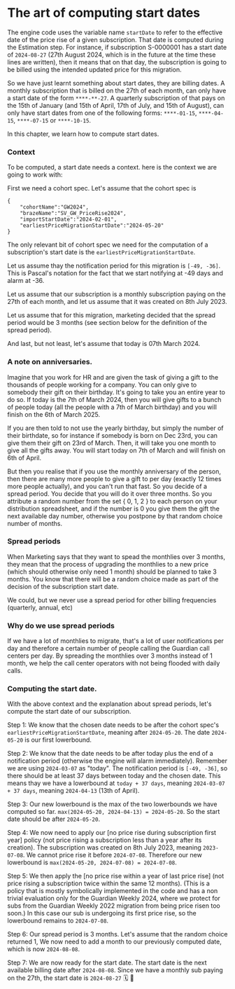 # The art of computing start dates

The engine code uses the variable name `startDate` to refer to the effective date of the price rise of a given subscription. That date is computed during the Estimation step. For instance, if subscription S-0000001 has a start date of `2024-08-27` (27th August 2024, which is in the future at the time these lines are written), then it means that on that day, the subscription is going to be billed using the intended updated price for this migration.

So we have just learnt something about start dates, they are billing dates. A monthly subscription that is billed on the 27th of each month, can only have a start date of the form `****-**-27`. A quarterly subscription of that pays on the 15th of January (and 15th of April, 17th of July, and 15th of August), can only have start dates from one of the following forms: `****-01-15`, `****-04-15`, `****-07-15` or `****-10-15`.

In this chapter, we learn how to compute start dates.

### Context

To be computed, a start date needs a context. here is the context we are going to work with:

First we need a cohort spec. Let's assume that the cohort spec is

```
{
    "cohortName":"GW2024",
    "brazeName":"SV_GW_PriceRise2024",
    "importStartDate":"2024-02-01",
    "earliestPriceMigrationStartDate":"2024-05-20" 
}
```

The only relevant bit of cohort spec we need for the computation of a subscription's start date is the `earliestPriceMigrationStartDate`. 

Let us assume thay the notification period for this migration is `[-49, -36]`. This is Pascal's notation for the fact that we start notifying at -49 days and alarm at -36.

Let us assume that our subscription is a monthly subscription paying on the 27th of each month, and let us assume that it was created on 8th July 2023.

Let us assume that for this migration, marketing decided that the spread period would be 3 months (see section below for the definition of the spread period).

And last, but not least, let's assume that today is 07th March 2024.

### A note on anniversaries.

Imagine that you work for HR and are given the task of giving a gift to the thousands of people working for a company. You can only give to somebody their gift on their birthday. It's going to take you an entire year to do so. If today is the 7th of March 2024, then you will give gifts to a bunch of people today (all the people with a 7th of March birthday) and you will finish on the 6th of March 2025.

If you are then told to not use the yearly birthday, but simply the number of their birthdate, so for instance if somebody is born on Dec 23rd, you can give them their gift on 23rd of March. Then, it will take you one month to give all the gifts away. You will start today on 7th of March and will finish on 6th of April.

But then you realise that if you use the monthly anniversary of the person, then there are many more people to give a gift to per day (exactly 12 times more people actually), and you can't run that fast. So you decide of a spread period. You decide that you will do it over three months. So you attribute a random number from the set { 0, 1, 2 } to each person on your distribution spreadsheet, and if the number is 0 you give them the gift the next available day number, otherwise you postpone by that random choice number of months.

### Spread periods

When Marketing says that they want to spead the monthlies over 3 months, they mean that the process of upgrading the monthlies to a new price (which should otherwise only need 1 month) should be planned to take 3 months. You know that there will be a random choice made as part of the decision of the subscription start date. 

We could, but we never use a spread period for other billing frequencies (quarterly, annual, etc)

### Why do we use spread periods

If we have a lot of monthlies to migrate, that's a lot of user notifications per day and therefore a certain number of people calling the Guardian call centers per day. By spreading the monthlies over 3 months instead of 1 month, we help the call center operators with not being flooded with daily calls.

### Computing the start date.

With the above context and the explanation about spread periods, let's compute the start date of our subscription.

Step 1: We know that the chosen date needs to be after the cohort spec's `earliestPriceMigrationStartDate`, meaning after `2024-05-20`. The date `2024-05-20` is our first lowerbound.

Step 2: We know that the date needs to be after today plus the end of a notification period (otherwise the engine will alarm immediately). Remember we are using `2024-03-07` as "today". The notification period is `[-49, -36]`, so there should be at least 37 days between today and the chosen date. This means thay we have a lowerbound at `today + 37 days`, meaning `2024-03-07 + 37 days`, meaning `2024-04-13` (13th of April).

Step 3: Our new lowerbound is the max of the two lowerbounds we have computed so far. `max(2024-05-20, 2024-04-13) = 2024-05-20`. So the start date should be after `2024-05-20`.

Step 4: We now need to apply our [no price rise during subscription first year] policy (not price rising a subscription less than a year after its creation). The subscription was created on 8th July 2023, meaning `2023-07-08`. We cannot price rise it before `2024-07-08`. Therefore our new lowerbound is `max(2024-05-20, 2024-07-08) = 2024-07-08`.

Step 5: We then apply the [no price rise within a year of last price rise] (not price rising a subscription twice within the same 12 months). (This is a policy that is mostly symbolically implemented in the code and has a non trivial evaluation only for the Guardian Weekly 2024, where we protect for subs from the Guardian Weekly 2022 migration from being price risen too soon.) In this case our sub is undergoing its first price rise, so the lowerbound remains to `2024-07-08`.

Step 6: Our spread period is 3 months. Let's assume that the random choice returned 1, We now need to add a month to our previously computed date, which is now `2024-08-08`. 

Step 7: We are now ready for the start date. The start date is the next available billing date after `2024-08-08`. Since we have a monthly sub paying on the 27th, the start date is `2024-08-27` 🗓️ 🎉








